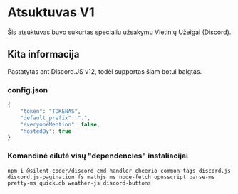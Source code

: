 
# Atsuktuvas V1

Šis atsuktuvas buvo sukurtas specialiu užsakymu Vietinių Užeigai (Discord).
## Kita informacija

Pastatytas ant Discord.JS v12, todėl supportas šiam botui baigtas.

### config.json
```js
{
    "token": "TOKENAS",
    "default_prefix": ".",
    "everyoneMention": false,
    "hostedBy": true
}
```

### Komandinė eilutė visų "dependencies" instaliacijai

```npm i @silent-coder/discord-cmd-handler cheerio common-tags discord.js discord.js-pagination fs mathjs ms node-fetch opusscript parse-ms pretty-ms quick.db weather-js discord-buttons```